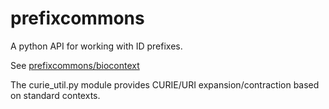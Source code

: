 # prefixcommons

A python API for working with ID prefixes.

See [prefixcommons/biocontext](https://github.com/prefixcommons/biocontext)

The curie_util.py module provides CURIE/URI expansion/contraction
based on standard contexts.

